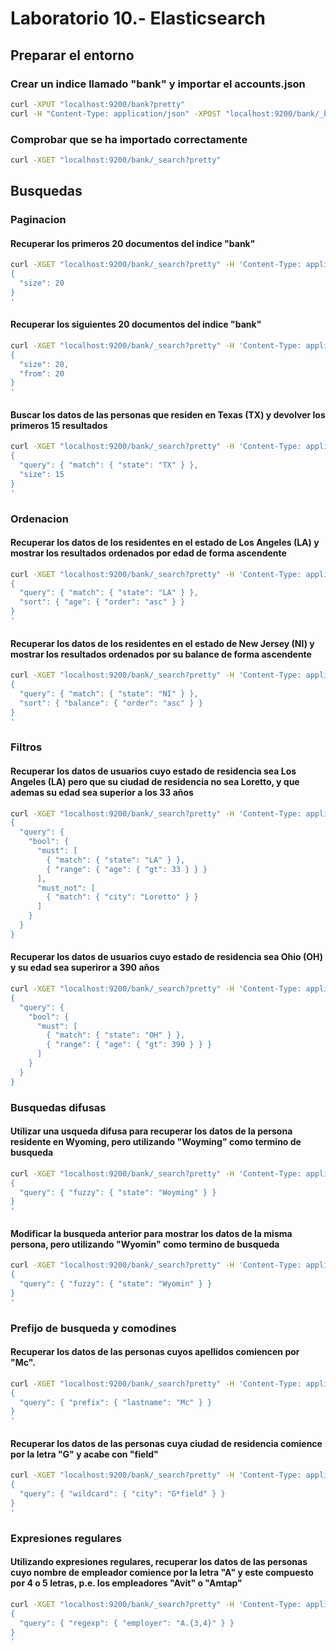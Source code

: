 # Laboratorio 10.- Elasticsearch

## Preparar el entorno

### Crear un indice llamado "bank" y importar el accounts.json

```bash
curl -XPUT "localhost:9200/bank?pretty"
curl -H "Content-Type: application/json" -XPOST "localhost:9200/bank/_bulk?pretty&refresh" --data-binary "@accounts.json"
```

### Comprobar que se ha importado correctamente

```bash
curl -XGET "localhost:9200/bank/_search?pretty"
```

## Busquedas

### Paginacion

#### Recuperar los primeros 20 documentos del indice "bank"

```bash
curl -XGET "localhost:9200/bank/_search?pretty" -H 'Content-Type: application/json' -d'
{
  "size": 20
}
'
```

#### Recuperar los siguientes 20 documentos del indice "bank"

```bash
curl -XGET "localhost:9200/bank/_search?pretty" -H 'Content-Type: application/json' -d'
{
  "size": 20,
  "from": 20
}
'
```

#### Buscar los datos de las personas que residen en Texas (TX) y devolver los primeros 15 resultados

```bash
curl -XGET "localhost:9200/bank/_search?pretty" -H 'Content-Type: application/json' -d'
{
  "query": { "match": { "state": "TX" } },
  "size": 15
}
'
```

### Ordenacion

#### Recuperar los datos de los residentes en el estado de Los Angeles (LA) y mostrar los resultados ordenados por edad de forma ascendente

```bash
curl -XGET "localhost:9200/bank/_search?pretty" -H 'Content-Type: application/json' -d'
{
  "query": { "match": { "state": "LA" } },
  "sort": { "age": { "order": "asc" } }
}
'
```

#### Recuperar los datos de los residentes en el estado de New Jersey (NI) y mostrar los resultados ordenados por su balance de forma ascendente

```bash
curl -XGET "localhost:9200/bank/_search?pretty" -H 'Content-Type: application/json' -d'
{
  "query": { "match": { "state": "NI" } },
  "sort": { "balance": { "order": "asc" } }
}
'
```

### Filtros

#### Recuperar los datos de usuarios cuyo estado de residencia sea Los Angeles (LA) pero que su ciudad de residencia no sea Loretto, y que ademas su edad sea superior a los 33 años

```bash
curl -XGET "localhost:9200/bank/_search?pretty" -H 'Content-Type: application/json' -d'
{
  "query": {
    "bool": {
      "must": [
        { "match": { "state": "LA" } },
        { "range": { "age": { "gt": 33 } } }
      ],
      "must_not": [
        { "match": { "city": "Loretto" } }
      ]
    }
  }
}
```

#### Recuperar los datos de usuarios cuyo estado de residencia sea Ohio (OH) y su edad sea superiror a 390 años

```bash
curl -XGET "localhost:9200/bank/_search?pretty" -H 'Content-Type: application/json' -d'
{
  "query": {
    "bool": {
      "must": [
        { "match": { "state": "OH" } },
        { "range": { "age": { "gt": 390 } } }
      ]
    }
  }
}
```

### Busquedas difusas

#### Utilizar una usqueda difusa para recuperar los datos de la persona residente en Wyoming, pero utilizando "Woyming" como termino de busqueda

```bash
curl -XGET "localhost:9200/bank/_search?pretty" -H 'Content-Type: application/json' -d'
{
  "query": { "fuzzy": { "state": "Woyming" } }
}
'
```

#### Modificar la busqueda anterior para mostrar los datos de la misma persona, pero utilizando "Wyomin" como termino de busqueda

```bash
curl -XGET "localhost:9200/bank/_search?pretty" -H 'Content-Type: application/json' -d'
{
  "query": { "fuzzy": { "state": "Wyomin" } }
}
'
```

### Prefijo de busqueda y comodines

#### Recuperar los datos de las personas cuyos apellidos comiencen por "Mc".

```bash
curl -XGET "localhost:9200/bank/_search?pretty" -H 'Content-Type: application/json' -d'
{
  "query": { "prefix": { "lastname": "Mc" } }
}
'
```

#### Recuperar los datos de las personas cuya ciudad de residencia comience por la letra "G" y acabe con "field"

```bash
curl -XGET "localhost:9200/bank/_search?pretty" -H 'Content-Type: application/json' -d'
{
  "query": { "wildcard": { "city": "G*field" } }
}
'
```

### Expresiones regulares

#### Utilizando expresiones regulares, recuperar los datos de las personas cuyo nombre de empleador comience por la letra "A" y este compuesto por 4 o 5 letras, p.e. los empleadores "Avit" o "Amtap"

```bash
curl -XGET "localhost:9200/bank/_search?pretty" -H 'Content-Type: application/json' -d'
{
  "query": { "regexp": { "employer": "A.{3,4}" } }
}
'
```
